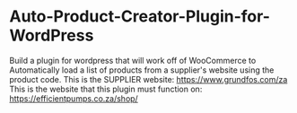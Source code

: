 # Auto-Product-Creator-Plugin-for-WordPress
Build a plugin for wordpress that will work off of WooCommerce to Automatically load a list of products from a supplier's website using the product code.
This is the SUPPLIER website: https://www.grundfos.com/za
This is the website that this plugin must function on: https://efficientpumps.co.za/shop/
